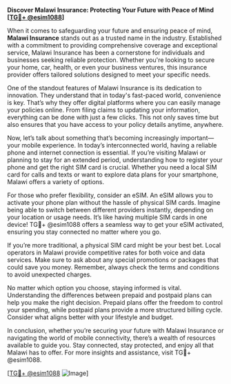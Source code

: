 **Discover Malawi Insurance: Protecting Your Future with Peace of Mind [[TG💪+ @esim1088](https://t.me/s/esim1088)]**

When it comes to safeguarding your future and ensuring peace of mind, **Malawi Insurance** stands out as a trusted name in the industry. Established with a commitment to providing comprehensive coverage and exceptional service, Malawi Insurance has been a cornerstone for individuals and businesses seeking reliable protection. Whether you're looking to secure your home, car, health, or even your business ventures, this insurance provider offers tailored solutions designed to meet your specific needs.

One of the standout features of Malawi Insurance is its dedication to innovation. They understand that in today's fast-paced world, convenience is key. That’s why they offer digital platforms where you can easily manage your policies online. From filing claims to updating your information, everything can be done with just a few clicks. This not only saves time but also ensures that you have access to your policy details anytime, anywhere.

Now, let’s talk about something that’s becoming increasingly important—your mobile experience. In today’s interconnected world, having a reliable phone and internet connection is essential. If you’re visiting Malawi or planning to stay for an extended period, understanding how to register your phone and get the right SIM card is crucial. Whether you need a local SIM card for calls and texts or want to explore data plans for your smartphone, Malawi offers a variety of options.

For those who prefer flexibility, consider an eSIM. An eSIM allows you to activate your phone plan without the hassle of physical SIM cards. Imagine being able to switch between different providers instantly, depending on your location or usage needs. It’s like having multiple SIM cards in one device! TG💪+ @esim1088 offers a seamless way to get your eSIM activated, ensuring you stay connected no matter where you go.

If you’re more traditional, a physical SIM card might be your best bet. Local operators in Malawi provide competitive rates for both voice and data services. Make sure to ask about any special promotions or packages that could save you money. Remember, always check the terms and conditions to avoid unexpected charges.

No matter which option you choose, staying informed is vital. Understanding the differences between prepaid and postpaid plans can help you make the right decision. Prepaid plans offer the freedom to control your spending, while postpaid plans provide a more structured billing cycle. Consider what aligns better with your lifestyle and budget.

In conclusion, whether you’re securing your future with Malawi Insurance or navigating the world of mobile connectivity, there’s a wealth of resources available to guide you. Stay connected, stay protected, and enjoy all that Malawi has to offer. For more insights and assistance, visit TG💪+ @esim1088.

[[TG💪+ @esim1088](https://t.me/s/esim1088) ![Image](https://i.postimg.cc/Y0z9fWf4/image.png)]